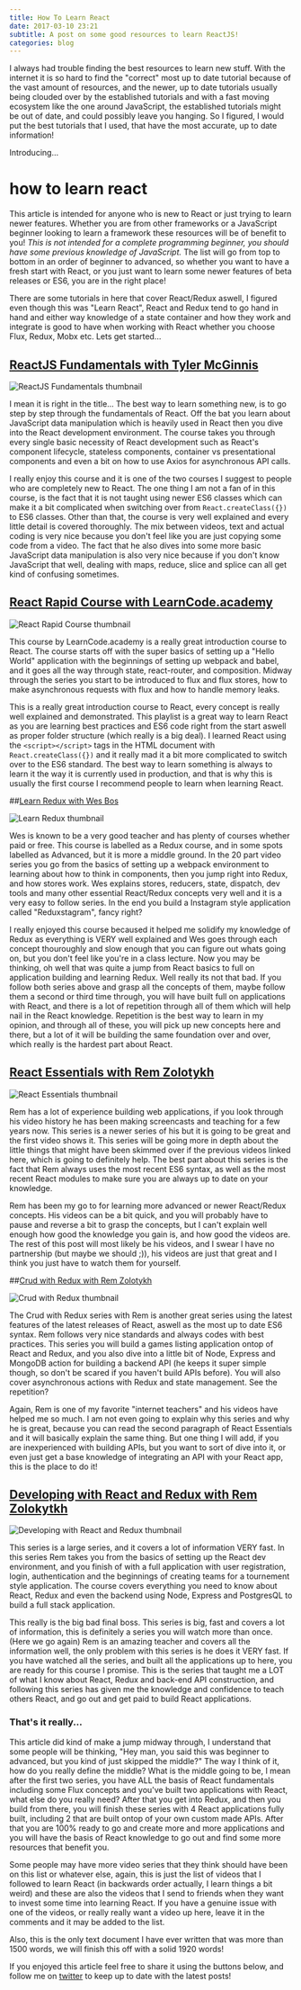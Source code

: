 ```yaml
---
title: How To Learn React
date: 2017-03-10 23:21
subtitle: A post on some good resources to learn ReactJS!
categories: blog
---
```

I always had trouble finding the best resources to learn new stuff. With the internet it is so hard to find the \"correct\" most up to date tutorial because of the vast amount of resources, and the newer, up to date tutorials usually being clouded over by the established tutorials and with a fast moving ecosystem like the one around JavaScript, the established tutorials might be out of date, and could possibly leave you hanging. So I figured, I would put the best tutorials that I used, that have the most accurate, up to date information!

Introducing...

# how to learn react

This article is intended for anyone who is new to React or just trying to learn newer features. Whether you are from other frameworks or a JavaScript beginner looking to learn a framework these resources will be of benefit to you! _This is not intended for a complete programming beginner, you should have some previous knowledge of JavaScript._ The list will go from top to bottom in an order of beginner to advanced, so whether you want to have a fresh start with React, or you just want to learn some newer features of beta releases or ES6, you are in the right place!

There are some tutorials in here that cover React/Redux aswell, I figured even though this was "Learn React", React and Redux tend to go hand in hand and either way knowledge of a state container and how they work and integrate is good to have when working with React whether you choose Flux, Redux, Mobx etc.
Lets get started...


## [ReactJS Fundamentals with Tyler McGinnis](https://online.reacttraining.com/p/reactjsfundamentals)

![ReactJS Fundamentals thumbnail](https://d6xfpzo6h49n1.cloudfront.net/pRZzfb6H_zSdVmf-z7AfmlQ8IPM=/fit-in/705x0/https://d2vvqscadf4c1f.cloudfront.net/Ua3WUzOkTYN9c7CelZXA_reactjs-fundamentals.png)

I mean it is right in the title... The best way to learn something new, is to go step by step through the fundamentals of React. Off the bat you learn about JavaScript data manipulation which is heavily used in React then you dive into the React development environment. The course takes you through every single basic necessity of React development such as React's component lifecycle, stateless components, container vs presentational components and even a bit on how to use Axios for asynchronous API calls.

I really enjoy this course and it is one of the two courses I suggest to people who are completely new to React. The one thing I am not a fan of in this course, is the fact that it is not taught using newer ES6 classes which can make it a bit complicated when switching over from ```React.createClass({})``` to ES6 classes. Other than that, the course is very well explained and every little detail is covered thoroughly. The mix between videos, text and actual coding is very nice because you don't feel like you are just copying some code from a video. The fact that he also dives into some more basic JavaScript data manipulation is also very nice because if you don't know JavaScript that well, dealing with maps, reduce, slice and splice can all get kind of confusing sometimes.

## [React Rapid Course with LearnCode.academy](https://www.youtube.com/watch?v=MhkGQAoc7bc&list=PLoYCgNOIyGABj2GQSlDRjgvXtqfDxKm5b)

![React Rapid Course thumbnail](https://i.ytimg.com/vi/MhkGQAoc7bc/maxresdefault.jpg)

This course by LearnCode.academy is a really great introduction course to React. The course starts off with the super basics of setting up a \"Hello World\" application with the beginnings of setting up webpack and babel, and it goes all the way through state, react-router, and composition. Midway through the series you start to be introduced to flux and flux stores, how to make asynchronous requests with flux and how to handle memory leaks.

This is a really great introduction course to React, every concept is really well explained and demonstrated. This playlist is a great way to learn React as you are learning best practices and ES6 code right from the start aswell as proper folder structure (which really is a big deal). I learned React using the ```<script></script>``` tags in the HTML document with ```React.createClass({})``` and it really mad it a bit more complicated to switch over to the ES6 standard. The best way to learn something is always to learn it the way it is currently used in production, and that is why this is usually the first course I recommend people to learn when learning React.

##[Learn Redux with Wes Bos](https://www.youtube.com/playlist?list=PLu8EoSxDXHP5uyzEWxdlr9WQTJJIzr6jy)

![Learn Redux thumbnail](https://i.ytimg.com/vi/sAzh8t1H0p4/maxresdefault.jpg)

Wes is known to be a very good teacher and has plenty of courses whether paid or free. This course is labelled as a Redux course, and in some spots labelled as Advanced, but it is more a middle ground. In the 20 part video series you go from the basics of setting up a webpack environment to learning about how to think in components, then you jump right into Redux, and how stores work. Wes explains stores, reducers, state, dispatch, dev tools and many other essential React/Redux concepts very well and it is a very easy to follow series. In the end you build a Instagram style application called \"Reduxstagram\", fancy right?

I really enjoyed this course becaused it helped me solidify my knowledge of Redux as everything is VERY well explained and Wes goes through each concept thouroughly and slow enough that you can figure out whats going on, but you don't feel like you're in a class lecture. Now you may be thinking, oh well that was quite a jump from React basics to full on application building and learning Redux. Well really its not that bad. If you follow both series above and grasp all the concepts of them, maybe follow them a second or third time through, you will have built full on applications with React, and there is a lot of repetition through all of them which will help nail in the React knowledge. Repetition is the best way to learn in my opinion, and through all of these, you will pick up new concepts here and there, but a lot of it will be building the same foundation over and over, which really is the hardest part about React.

## [React Essentials with Rem Zolotykh](https://www.youtube.com/watch?v=nSGZEQa5C_c)

![React Essentials thumbnail](http://remzolotykh.net/content/images/2016/11/00-thumbnail-1.png)

Rem has a lot of experience building web applications, if you look through his video history he has been making screencasts and teaching for a few years now. This series is a newer series of his but it is going to be great and the first video shows it. This series will be going more in depth about the little things that might have been skimmed over if the previous videos linked here, which is going to definitely help. The best part about this series is the fact that Rem always uses the most recent ES6 syntax, as well as the most recent React modules to make sure you are always up to date on your knowledge.

Rem has been my go to for learning more advanced or newer React/Redux concepts. His videos can be a bit quick, and you will probably have to pause and reverse a bit to grasp the concepts, but I can't explain well enough how good the knowledge you gain is, and how good the videos are. The rest of this post will most likely be his videos, and I swear I have no partnership (but maybe we should ;)), his videos are just that great and I think you just have to watch them for yourself.

##[Crud with Redux with Rem Zolotykh](https://www.youtube.com/watch?v=h1ivekTEC2M)

![Crud with Redux thumbnail](http://remzolotykh.net/content/images/2016/11/thumbnail.png)

The Crud with Redux series with Rem is another great series using the latest features of the latest releases of React, aswell as the most up to date ES6 syntax. Rem follows very nice standards and always codes with best practices. This series you will build a games listing application ontop of React and Redux, and you also dive into a little bit of Node, Express and MongoDB action for building a backend API (he keeps it super simple though, so don't be scared if you haven't build APIs before). You will also cover asynchronous actions with Redux and state management. See the repetition?

Again, Rem is one of my favorite \"internet teachers\" and his videos have helped me so much. I am not even going to explain why this series and why he is great, because you can read the second paragraph of React Essentials and it will basically explain the same thing. But one thing I will add, if you are inexperienced with building APIs, but you want to sort of dive into it, or even just get a base knowledge of integrating an API with your React app, this is the place to do it!

## [Developing with React and Redux with Rem Zolokytkh](https://www.youtube.com/watch?v=5oiXG9f6GO0&t=4s)

![Developing with React and Redux thumbnail](https://i.ytimg.com/vi/5oiXG9f6GO0/maxresdefault.jpg)

This series is a large series, and it covers a lot of information VERY fast. In this series Rem takes you from the basics of setting up the React dev environment, and you finish of with a full application with user registration, login, authentication and the beginnings of creating teams for a tournement style application. The course covers everything you need to know about React, Redux and even the backend using Node, Express and PostgresQL to build a full stack application.

This really is the big bad final boss. This series is big, fast and covers a lot of information, this is definitely a series you will watch more than once. (Here we go again) Rem is an amazing teacher and covers all the information well, the only problem with this series is he does it VERY fast. If you have watched all the series, and built all the applications up to here, you are ready for this course I promise. This is the series that taught me a LOT of what I know about React, Redux and back-end API construction, and following this series has given me the knowledge and confidence to teach others React, and go out and get paid to build React applications.

### That's it really...

This article did kind of make a jump midway through, I understand that some people will be thinking, \"Hey man, you said this was beginner to advanced, but you kind of just skipped the middle?\" The way I think of it, how do you really define the middle? What is the middle going to be, I mean after the first two series, you have ALL the basis of React fundamentals including some Flux concepts and you've built two applications with React, what else do you really need? After that you get into Redux, and then you build from there, you will finish these series with 4 React applications fully built, including 2 that are built ontop of your own custom made APIs. After that you are 100% ready to go and create more and more applications and you will have the basis of React knowledge to go out and find some more resources that benefit you.

Some people may have more video series that they think should have been on this list or whatever else, again, this is just the list of videos that I followed to learn React (in backwards order actually, I learn things a bit weird) and these are also the videos that I send to friends when they want to invest some time into learning React. If you have a genuine issue with one of the videos, or really really want a video up here, leave it in the comments and it may be added to the list.

Also, this is the only text document I have ever written that was more than 1500 words, we will finish this off with a solid 1920 words!

If you enjoyed this article feel free to share it using the buttons below, and follow me on [twitter](https://twitter.com/bkd705) to keep up to date with the latest posts!